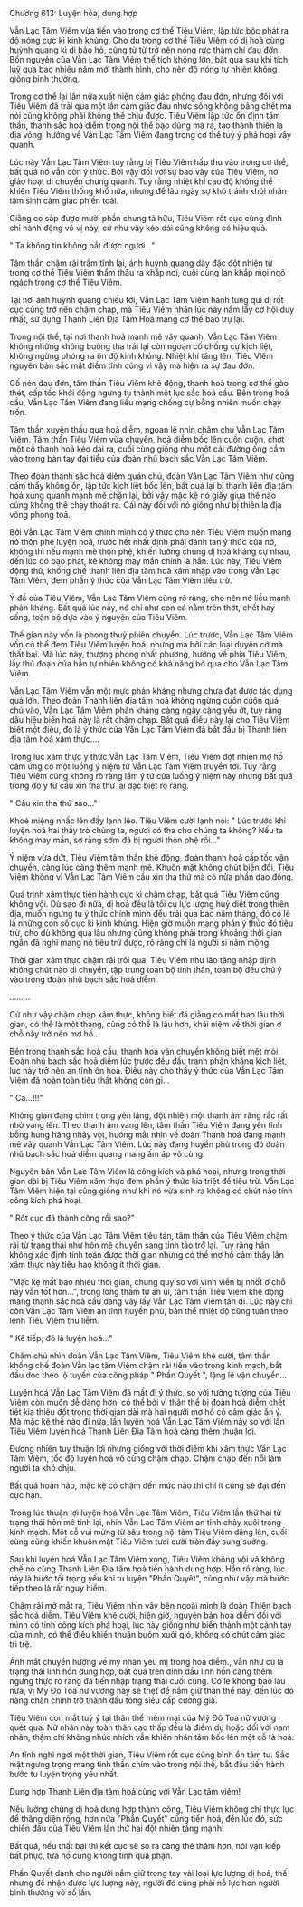 




Chương 613: Luyện hóa, dung hợp


Vẫn Lạc Tâm Viêm vừa tiến vào trong cơ thể Tiêu Viêm, lập tức bộc phát ra độ nóng cực kì kinh khủng. Cho dù trong cơ thể Tiêu Viêm có dị hoả cùng huỳnh quang kì dị bảo hộ, cũng từ từ trở nên nóng rực thậm chí đau đớn. Bổn nguyên của Vẫn Lạc Tâm Viêm thể tích không lớn, bất quá sau khi tích luỹ qua bao nhiêu năm mới thành hình, cho nên độ nóng tự nhiên không giống bình thường.

Trong cơ thể lại lần nữa xuất hiện cảm giác phỏng đau đớn, nhưng đối với Tiêu Viêm đã trải qua một lần cảm giác đau nhức sống không bằng chết mà nói cũng không phải không thể chịu được. Tiêu Viêm lập tức ổn định tâm thần, thanh sắc hoả diễm trong nội thể bạo dũng mà ra, tạo thành thiên la địa võng, hướng về Vẫn Lạc Tâm Viêm đang trong cơ thể tuỳ ý phá hoại vây quanh.

Lúc này Vẫn Lạc Tâm Viêm tuy rằng bị Tiêu Viêm hấp thu vào trong cơ thể, bất quá nó vẫn còn ý thức. Bởi vậy đối với sự bao vây của Tiêu Viêm, nó giảo hoạt di chuyển chung quanh. Tuy rằng nhiệt khí cao độ không thể khiến Tiêu Viêm thống khổ nữa, nhưng để lâu ngày sợ khó tránh khỏi nhân tâm sinh cảm giác phiền toái.

Giằng co sắp được mười phần chung tả hữu, Tiêu Viêm rốt cục cũng đình chỉ hành động vô vị này, cứ như vậy kéo dài cũng không có hiệu quả.

" Ta không tin không bắt được ngươi…"

Tâm thần chậm rãi trầm tĩnh lại, ánh huỳnh quang dày đặc đột nhiên từ trong cơ thể Tiêu Viêm thẩm thấu ra khắp nơi, cuối cùng lan khắp mọi ngõ ngách trong cơ thể Tiêu Viêm.

Tại nơi ánh huỳnh quang chiếu tới, Vẫn Lạc Tâm Viêm hành tung quỉ dị rốt cục cũng trở nên chậm chạp, mà Tiêu Viêm nhân lúc này nắm lấy cơ hội duy nhất, sử dụng Thanh Liên Địa Tâm Hoả mang cơ thể bao trụ lại.

Trong nội thể, tại nơi thanh hoả mạnh mẽ vây quanh, Vẫn Lạc Tâm Viêm không những không buông tha trái lại còn ngoan cố chống cự kịch liệt, không ngừng phóng ra ôn độ kinh khủng. Nhiệt khí tăng lên, Tiêu Viêm nguyên bản sắc mặt điềm tĩnh cũng vì vậy mà hiện ra sự đau đớn.

Cố nén đau đớn, tâm thần Tiêu Viêm khẽ động, thanh hoả trong cơ thể gào thét, cấp tốc khởi động ngưng tụ thành một lục sắc hoả cầu. Bên trong hoả cầu, Vẫn Lạc Tâm Viêm đang liều mạng chống cự bỗng nhiên muốn chạy trốn.

Tâm thần xuyên thấu qua hoả diễm, ngoan lệ nhìn chăm chú Vẫn Lạc Tâm Viêm. Tâm thần Tiêu Viêm vừa chuyển, hoả diễm bốc lên cuồn cuộn, chợt một cỗ thanh hoả kéo dài ra, cuối cùng giống như một cái đường ống cắm vào trong bàn tay đại tiểu của đoàn nhũ bạch sắc Vẫn Lạc Tâm Viêm.

Theo đoàn thanh sắc hoả diễm quán chú, đoàn Vẫn Lạc Tâm Viêm như cũng cảm thấy không ổn, lập tức kịch liệt bốc lên, bất quá lại bị thanh liên địa tâm hoả xung quanh mạnh mẽ chặn lại, bởi vậy mặc kệ nó giẫy giụa thế nào cũng không thể chạy thoát ra. Cái này đối với nó giống như bị thiên la địa võng phong toả.

Bởi Vẫn Lạc Tâm Viêm chính mình có ý thức cho nên Tiêu Viêm muốn mang nó thôn phệ luyện hoá, trước hết nhất định phải đánh tan ý thức của nó, không thì nếu mạnh mẽ thôn phệ, khiến lưỡng chủng dị hoả kháng cự nhau, đến lúc đó bạo phát, kẻ không may mắn chính là hắn. Lúc này, Tiêu Viêm động thủ, khống chế thanh liên địa tâm hoả xâm nhập vào trong Vẫn Lạc Tâm Viêm, đem phần ý thức của Vẫn Lạc Tâm Viêm tiêu trừ.

Ý đồ của Tiêu Viêm, Vẫn Lạc Tâm Viêm cũng rõ ràng, cho nên nó liều mạnh phản kháng. Bất quá lúc này, nó chỉ như con cá nằm trên thớt, chết hay sống, toàn bộ dựa vào ý nguyện của Tiêu Viêm.

Thế gian này vốn là phong thuỷ phiên chuyển. Lúc trước, Vẫn Lạc Tâm Viêm vốn có thể đem Tiêu Viêm luyện hoá, nhưng mà bởi các loại duyên cớ mà thất bại. Mà lúc này, thượng phong nhất phương, hướng về phía Tiêu Viêm, lấy thủ đoạn của hắn tự nhiên không có khả năng bỏ qua cho Vẫn Lạc Tâm Viêm.

Vẫn Lạc Tâm Viêm vẫn một mực phản kháng nhưng chưa đạt được tác dụng quá lớn. Theo đoàn Thanh liên địa tâm hoả không ngừng cuồn cuộn quá chú vào, Vẫn Lạc Tâm Viêm phản kháng càng ngày càng yếu ớt, tuy rằng dấu hiệu biến hoá này là rất chậm chạp. Bất quá điều này lại cho Tiêu Viêm biết một điều, đó là ý thức của Vẫn Lạc Tâm Viêm đã bắt đầu bị Thanh liên địa tâm hoả xâm thực….

Trong lúc xâm thực ý thức Vẫn Lạc Tâm Viêm, Tiêu Viêm đột nhiên mơ hồ cảm ứng có một luồng ý niệm từ Vẫn Lạc Tâm Viêm truyền tới. Tuy rằng Tiêu Viêm cũng không rõ ràng lắm ý tứ của luồng ý niệm này nhưng bất quá trong đó ý tứ cầu xin tha thứ lại đặc biệt rõ ràng.

" Cầu xin tha thứ sao…"

Khoé miệng nhấc lên đầy lạnh lẽo. Tiêu Viêm cười lạnh nói: " Lúc trước khi luyện hoá hai thầy trò chúng ta, ngươi có tha cho chúng ta không? Nếu ta không may mắn, sợ rằng sớm đã bị ngươi thôn phệ rồi…"

Ý niệm vừa dứt, Tiêu Viêm tâm thần khẽ động, đoàn thanh hoả cấp tốc vận chuyển, càng lúc càng thêm mạnh mẽ. Khuôn mặt không chút biến đổi, Tiêu Viêm không vì Vẫn Lạc Tâm Viêm cầu xin tha thứ mà có nửa phần dao động.

Quá trình xâm thực tiến hành cực kì chậm chạp, bất quá Tiêu Viêm cũng không vội. Dù sao đi nữa, dị hoả đều là tối cụ lực lượng huỷ diệt trong thiên địa, muốn ngưng tụ ý thức chính mình đều trải qua bao năm tháng, đó có lẽ là những con số cực kì kinh khủng. Hiện giờ muốn mang phần ý thức đó tiêu trừ, cho dù không quá lâu nhưng cũng không phải trong khoảng thời gian ngắn đã nghĩ mang nó tiêu trừ được, rõ ràng chỉ là người si nằm mộng.

Thời gian xâm thực chậm rãi trôi qua, Tiêu Viêm như lão tăng nhập định không chút nào di chuyển, tập trung toàn bộ tinh thần, toàn bộ đều chú ý vào trong đoàn nhũ bạch sắc hoả diễm.

………

Cứ như vậy chậm chạp xâm thực, không biết đã giằng co mất bao lâu thời gian, có thể là một tháng, cũng có thể là lâu hơn, khái niệm về thời gian ở chỗ này trở nên mơ hồ…

Bên trong thanh sắc hoả cầu, thanh hoả vận chuyển không biết mệt mỏi. Đoàn nhũ bạch sắc hoả diễm lúc trước đều đấu tranh phản kháng kịch liệt, lúc này trở nên an tĩnh ôn hoà. Điều này cho thấy ý thức của Vẫn Lạc Tâm Viêm đã hoàn toàn tiêu thất không còn gì…

" Ca…!!!"

Không gian đang chìm trong yên lặng, đột nhiên một thanh âm răng rắc rất nhỏ vang lên. Theo thanh âm vang lên, tâm thần Tiêu Viêm đang yên tĩnh bỗng hung hăng nhảy vọt, hướng mắt nhìn về đoàn Thanh hoả đang mạnh mẽ vây quanh Vẫn Lạc Tâm Viêm. Lúc này đang huyền phù trong đó đoàn nhũ bạch sắc hoả diễm quang mang ấm áp vô cùng.

Nguyên bản Vẫn Lạc Tâm Viêm là công kích và phá hoại, nhưng trong thời gian dài bị Tiêu Viêm xâm thực đem phần ý thức kia triệt để tiêu trừ. Vẫn Lạc Tâm Viêm hiện tại cũng giống như khi nó vừa sinh ra không có chút nào tính công kích phá hoại.

" Rốt cục đã thành công rồi sao?"

Theo ý thức của Vẫn Lạc Tâm Viêm tiêu tán, tâm thần của Tiêu Viêm chậm rãi từ trạng thái như hôn mê chuyển sang tỉnh táo trở lại. Tuy rằng hắn không xác định tính toán được thời gian nhưng có thể mơ hồ cảm thấy lần xâm thực này tiêu hao không ít thời gian.

"Mặc kệ mất bao nhiêu thời gian, chung quy so với vĩnh viễn bị nhốt ở chỗ này vẫn tốt hơn…", trong lòng thầm tự an ủi, tâm thần Tiêu Viêm khẽ động mang thanh sắc hoả cầu đang vây lấy Vẫn Lạc Tâm Viêm tán đi. Lúc này chỉ còn Vẫn Lạc Tâm Viêm an tĩnh huyền phù, bản thể nhiệt độ cũng tuân theo lệnh Tiêu Viêm thu liễm.

" Kế tiếp, đó là luyện hoá…"

Chăm chú nhìn đoàn Vẫn Lạc Tâm Viêm, Tiêu Viêm khẽ cười, tâm thần khống chế đoàn Vẫn lạc tâm Viêm chậm rãi tiến vào trong kinh mạch, bắt đầu dọc theo lộ tuyến của công pháp " Phần Quyết ", lặng lẽ vận chuyển…

Luyện hoá Vẫn Lạc Tâm Viêm đã mất đi ý thức, so với tưởng tượng của Tiêu Viêm còn muốn dễ dàng hơn, có thể bởi vì thân thể bị đoàn hoả diễm chết tiệt kia thiêu đốt trong thời gian dài mà hai người mơ hồ có cảm giác ăn ý. Mà mặc kệ thế nào đi nữa, lần luyện hoá Vẫn Lạc Tâm Viêm này so với lần Tiêu Viêm luyện hoá Thanh Liên Địa Tâm hoả càng thêm thuận lợi.

Đương nhiên tuy thuận lợi nhưng giống với thời điểm khi xâm thực Vẫn Lạc Tâm Viêm, tốc độ luyện hoá vô cùng chậm chạp. Chậm chạp đến nỗi làm người ta khó chịu.

Bất quá hoàn hảo, mặc kệ có chậm đến mức nào thì chí ít cũng sẽ đạt đến cực hạn.

Trong lúc thuận lợi luyện hoá Vẫn Lạc Tâm Viêm, Tiêu Viêm lần thứ hai từ trạng thái hôn mê tỉnh lại, nhìn Vẫn Lạc Tâm Viêm an tĩnh chảy xuôi trong kinh mạch. Một cỗ vui mừng từ sâu trong nội tâm Tiêu Viêm dâng lên, cuối cùng cũng khiến khuôn mặt Tiêu Viêm tươi cười tràn đầy sung sướng.

Sau khi luyện hoá Vẫn Lạc Tâm Viêm xong, Tiêu Viêm không vội vã không chế nó cùng Thanh Liên Địa tâm hoả tiến hành dung hợp. Hắn rõ ràng, lúc này là bước tối trọng yếu khi tu luyện "Phần Quyêt", cũng như vậy mà bước tiếp theo là rất nguy hiểm.

Chậm rãi mở mắt ra, Tiêu Viêm nhìn vây bên ngoài mình là đoàn Thiên bạch sắc hoả diễm. Tiêu Viêm khẽ cười, hiện giờ, nguyên bản hoả diễm đối với mình có tính công kích phá hoại, lúc này giống như biến thành một cánh tay của mình, có thể điều khiển thuận buồm xuôi gió, không có chút cảm giác trì trệ.

Ánh mắt chuyển hướng về mỹ nhân yêu mị trong hoả diễm., vẫn như cũ là trạng thái linh hồn dung hợp, bất quá trên đỉnh dầu linh hồn càng thêm ngưng thực rõ ràng đã tiến nhập trạng thái cuối cùng. Có lẽ không bao lâu nữa, vị Mỹ Đô Toa nữ vương này sẽ triệt để nắm giữ thân thể này, đến lúc đó nàng chân chính trở thành đấu tông siêu cấp cường giả.

Tiêu Viêm con mắt tuỳ ý tại thân thể mềm mại của Mỹ Đô Toa nữ vương quét qua. Nữ nhân này toàn thân cao thấp đều là điểm dụ hoặc đối với nam nhân, thậm chí không nhúc nhích vẫn khiến nhân tâm bốc lên một cỗ tà hoả.

An tĩnh nghĩ ngơi một thời gian, Tiêu Viêm rốt cục cũng bình ổn tâm tư. Sắc mặt ngưng trọng mang tinh thần chím vào trong nội thể, bắt đầu tiến hành bước tu luyện trọng yếu nhất.

Dung hợp Thanh Liên địa tâm hoả cùng với Vẫn Lạc tâm viêm!

Nếu lưởng chủng dị hoả dung hợp thành công, Tiêu Viêm không chỉ thực lực đề thăng diện rộng, hơn nữa "Phần Quyết" cũng tiến hoá, đến lúc đó, sức chiến đấu của Tiêu Viêm lần thứ hai đột nhiên tăng mạnh!

Bất quá, nếu thất bại thì kết cục sẽ so ra càng thê thảm hơn, nói vạn kiếp bất phục, tựa hồ cũng không tính quá phận.

Phần Quyết dành cho người nắm giữ trong tay vài loại lực lượng dị hoả, thế nhưng để nhận được lực lượng này, người đó cũng phải nỗ lực hơn người bình thường vô số lần.




